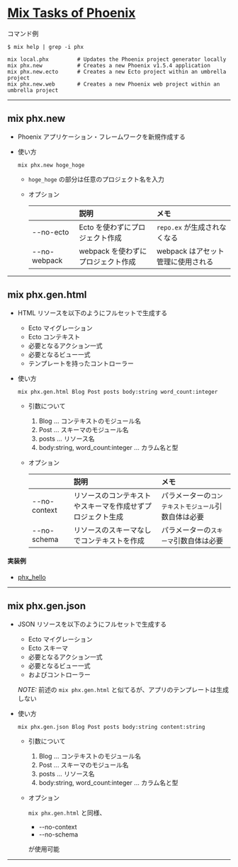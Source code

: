 # [Mix Tasks of Phoenix](https://hexdocs.pm/phoenix/mix_tasks.html#content)

コマンド例

```terminal
$ mix help | grep -i phx

mix local.phx         # Updates the Phoenix project generator locally
mix phx.new           # Creates a new Phoenix v1.5.4 application
mix phx.new.ecto      # Creates a new Ecto project within an umbrella project
mix phx.new.web       # Creates a new Phoenix web project within an umbrella project
```

---

## mix phx.new

- Phoenix アプリケーション・フレームワークを新規作成する

- 使い方

  ```
  mix phx.new hoge_hoge
  ```

  - `hoge_hoge` の部分は任意のプロジェクト名を入力

  - オプション

    |              | 説明                               | メモ                               |
    | :----------- | :--------------------------------- | :--------------------------------- |
    | --no-ecto    | Ecto を使わずにプロジェクト作成    | `repo.ex` が生成されなくなる       |
    | --no-webpack | webpack を使わずにプロジェクト作成 | webpack はアセット管理に使用される |

---

## mix phx.gen.html

- HTML リソースを以下のようにフルセットで生成する

  - Ecto マイグレーション
  - Ecto コンテキスト
  - 必要となるアクション一式
  - 必要となるビュー一式
  - テンプレートを持ったコントローラー

- 使い方

  ```
  mix phx.gen.html Blog Post posts body:string word_count:integer
  ```

  - 引数について

    1. Blog ... コンテキストのモジュール名
    1. Post ... スキーマのモジュール名
    1. posts ... リソース名
    1. body:string, word_count:integer ... カラム名と型

  - オプション

    |              | 説明                                                       | メモ                                                 |
    | :----------- | :--------------------------------------------------------- | :--------------------------------------------------- |
    | --no-context | リソースのコンテキストやスキーマを作成せずプロジェクト生成 | パラメーターの`コンテキストモジュール`引数自体は必要 |
    | --no-schema  | リソースのスキーマなしでコンテキストを作成                 | パラメーターの`スキーマ`引数自体は必要               |

#### 実装例

- [phx_hello](https://github.com/miolab/programming_ex/tree/master/phx_hello)

---

## mix phx.gen.json

- JSON リソースを以下のようにフルセットで生成する

  - Ecto マイグレーション
  - Ecto スキーマ
  - 必要となるアクション一式
  - 必要となるビュー一式
  - およびコントローラー

  _NOTE:_ 前述の `mix phx.gen.html` と似てるが、アプリのテンプレートは生成しない

- 使い方

  ```
  mix phx.gen.json Blog Post posts body:string content:string
  ```

  - 引数について

    1. Blog ... コンテキストのモジュール名
    1. Post ... スキーマのモジュール名
    1. posts ... リソース名
    1. body:string, word_count:integer ... カラム名と型

  - オプション

    `mix phx.gen.html` と同様、

    - --no-context
    - --no-schema

    が使用可能

---

